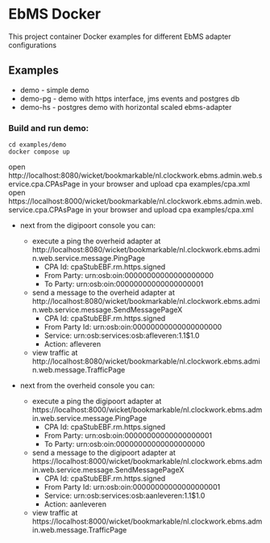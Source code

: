 # EbMS Docker

This project container Docker examples for different EbMS adapter configurations

## Examples

- demo - simple demo
- demo-pg - demo with https interface, jms events and postgres db
- demo-hs - postgres demo with horizontal scaled ebms-adapter

### Build and run demo:

```
cd examples/demo
docker compose up
```

open http://localhost:8080/wicket/bookmarkable/nl.clockwork.ebms.admin.web.service.cpa.CPAsPage in your browser and upload cpa examples/cpa.xml  
open https://localhost:8000/wicket/bookmarkable/nl.clockwork.ebms.admin.web.service.cpa.CPAsPage in your browser and upload cpa examples/cpa.xml

- next from the digipoort console you can:
	- execute a ping the overheid adapter at http://localhost:8080/wicket/bookmarkable/nl.clockwork.ebms.admin.web.service.message.PingPage
		- CPA Id:     cpaStubEBF.rm.https.signed
		- From Party: urn:osb:oin:00000000000000000000
		- To Party:   urn:osb:oin:00000000000000000001
	- send a message to the overheid adapter at http://localhost:8080/wicket/bookmarkable/nl.clockwork.ebms.admin.web.service.message.SendMessagePageX
		- CPA Id:        cpaStubEBF.rm.https.signed
		- From Party Id: urn:osb:oin:00000000000000000000
		- Service:       urn:osb:services:osb:afleveren:1.1$1.0
		- Action:        afleveren
	- view traffic at http://localhost:8080/wicket/bookmarkable/nl.clockwork.ebms.admin.web.message.TrafficPage

- next from the overheid console you can:
	- execute a ping the digipoort adapter at https://localhost:8000/wicket/bookmarkable/nl.clockwork.ebms.admin.web.service.message.PingPage
		- CPA Id:     cpaStubEBF.rm.https.signed
		- From Party: urn:osb:oin:00000000000000000001
		- To Party:   urn:osb:oin:00000000000000000000
	- send a message to the digipoort adapter at https://localhost:8000/wicket/bookmarkable/nl.clockwork.ebms.admin.web.service.message.SendMessagePageX
		- CPA Id:        cpaStubEBF.rm.https.signed
		- From Party Id: urn:osb:oin:00000000000000000001
		- Service:       urn:osb:services:osb:aanleveren:1.1$1.0
		- Action:        aanleveren
	- view traffic at https://localhost:8000/wicket/bookmarkable/nl.clockwork.ebms.admin.web.message.TrafficPage
